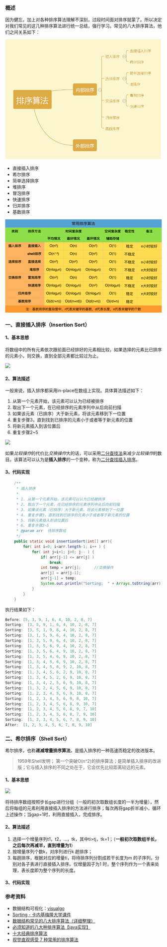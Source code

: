 ### 概述

因为健忘，加上对各种排序算法理解不深刻，过段时间面对排序就蒙了。所以决定对我们常见的这几种排序算法进行统一总结，强行学习。常见的八大排序算法，他们之间关系如下：

![](/gallery/sort-algorithms/1156494-ab4cecff133d87b3.png)

- 直接插入排序
- 希尔排序
- 简单选择排序
- 堆排序
- 冒泡排序
- 快速排序
- 归并排序
- 基数排序

![](/gallery/sort-algorithms/2016-07-15_常用排序算法.png)


### 一、直接插入排序（Insertion Sort）

#### 1、基本思想

将数组中的所有元素依次跟前面已经排好的元素相比较，如果选择的元素比已排序的元素小，则交换，直到全部元素都比较过为止。

![](/gallery/Insertion-sort-example-300px.gif)

#### 2、算法描述

一般来说，插入排序都采用in-place在数组上实现。具体算法描述如下：

1. 从第一个元素开始，该元素可以认为已经被排序
2. 取出下一个元素，在已经排序的元素序列中从后向前扫描
3. 如果该元素（已排序）大于新元素，将该元素移到下一位置
4. 重复步骤3，直到找到已排序的元素小于或者等于新元素的位置
5. 将新元素插入到该位置后
6. 重复步骤2~5

![](/gallery/insert-sort.gif)

如果*比较操作*的代价比*交换操作*大的话，可以采用[二分查找法](https://zh.wikipedia.org/wiki/%E4%BA%8C%E5%88%86%E6%9F%A5%E6%89%BE%E6%B3%95)来减少*比较操作*的数目。该算法可以认为是**插入排序**的一个变种，称为[二分查找插入排序](https://zh.wikipedia.org/w/index.php?title=%E4%BA%8C%E5%88%86%E6%9F%A5%E6%89%BE%E6%8F%92%E5%85%A5%E6%8E%92%E5%BA%8F&action=edit&redlink=1)。

#### 3、代码实现

```java
	/**
     * 插入排序
     *
     * 1. 从第一个元素开始，该元素可以认为已经被排序
     * 2. 取出下一个元素，在已经排序的元素序列中从后向前扫描
     * 3. 如果该元素（已排序）大于新元素，将该元素移到下一位置
     * 4. 重复步骤3，直到找到已排序的元素小于或者等于新元素的位置
     * 5. 将新元素插入到该位置后
     * 6. 重复步骤2~5
     * @param arr  待排序数组
     */
    public static void insertionSort(int[] arr){
        for( int i=0; i<arr.length-1; i++ ) {
            for( int j=i+1; j>0; j-- ) {
                if( arr[j-1] <= arr[j] )
                    break;
                int temp = arr[j];		//交换操作
                arr[j] = arr[j-1];
                arr[j-1] = temp;
                System.out.println("Sorting:  " + Arrays.toString(arr));
            }
        }
    }
```

执行结果如下：

```java
Before: [5, 3, 9, 1, 6, 4, 10, 2, 8, 7]
Sorting:  [3, 5, 9, 1, 6, 4, 10, 2, 8, 7]
Sorting:  [3, 5, 1, 9, 6, 4, 10, 2, 8, 7]
Sorting:  [3, 1, 5, 9, 6, 4, 10, 2, 8, 7]
Sorting:  [1, 3, 5, 9, 6, 4, 10, 2, 8, 7]
Sorting:  [1, 3, 5, 6, 9, 4, 10, 2, 8, 7]
Sorting:  [1, 3, 5, 6, 4, 9, 10, 2, 8, 7]
Sorting:  [1, 3, 5, 4, 6, 9, 10, 2, 8, 7]
Sorting:  [1, 3, 4, 5, 6, 9, 10, 2, 8, 7]
Sorting:  [1, 3, 4, 5, 6, 9, 2, 10, 8, 7]
Sorting:  [1, 3, 4, 5, 6, 2, 9, 10, 8, 7]
Sorting:  [1, 3, 4, 5, 2, 6, 9, 10, 8, 7]
Sorting:  [1, 3, 4, 2, 5, 6, 9, 10, 8, 7]
Sorting:  [1, 3, 2, 4, 5, 6, 9, 10, 8, 7]
Sorting:  [1, 2, 3, 4, 5, 6, 9, 10, 8, 7]
Sorting:  [1, 2, 3, 4, 5, 6, 9, 8, 10, 7]
Sorting:  [1, 2, 3, 4, 5, 6, 8, 9, 10, 7]
Sorting:  [1, 2, 3, 4, 5, 6, 8, 9, 7, 10]
Sorting:  [1, 2, 3, 4, 5, 6, 8, 7, 9, 10]
Sorting:  [1, 2, 3, 4, 5, 6, 7, 8, 9, 10]
After:  [1, 2, 3, 4, 5, 6, 7, 8, 9, 10]
```



###  二、希尔排序（Shell Sort）

希尔排序，也称**递减增量排序算法**，是插入排序的一种高速而稳定的改进版本。

> 1959年Shell发明；
> 第一个突破O(n^2)的排序算法；是简单插入排序的改进版；它与插入排序的不同之处在于，它会优先比较距离较远的元素。

#### 1、基本思想

![](/gallery/shell-sort.jpg)

将待排序数组按照步长gap进行分组（一般的初次取数组长度的一半为增量），然后将每组的元素利用直接插入排序的方法进行排序；每次再将gap折半减小，循环上述操作；当gap=1时，利用直接插入，完成排序。

#### 2、算法描述

1. 选择一个增量序列t1，t2，…，tk，其中ti>tj，tk=1；（**一般初次取数组半长，之后每次再减半，直到增量为1**）
2. 按增量序列个数k，对序列进行k 趟排序；
3. 每趟排序，根据对应的增量ti，将待排序列分割成若干长度为m 的子序列，分别对各子表进行直接插入排序。仅增量因子为1 时，整个序列作为一个表来处理，表长度即为整个序列的长度。

#### 3、代码实现










































### 参考资料

- 数据结构可视化：[visualgo](https://visualgo.net/zh)
- [Sorting - 卡内基梅隆大学课件](https://www.cs.cmu.edu/~adamchik/15-121/lectures/Sorting%20Algorithms/sorting.html)
- [数据结构常见的八大排序算法（详细整理）](http://www.jianshu.com/p/7d037c332a9d)
- [必须知道的八大种排序算法【java实现】](http://www.jianshu.com/p/8c915179fd02)
- [十大经典排序算法](http://web.jobbole.com/87968/)
- [视觉直观感受 7 种常用的排序算法](http://blog.jobbole.com/11745/)